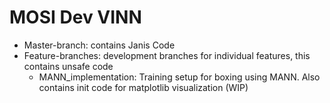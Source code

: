 # MOSI Dev VINN
* Master-branch: contains Janis Code
* Feature-branches: development branches for individual features, this contains unsafe code
    * MANN_implementation: Training setup for boxing using MANN. Also contains init code for matplotlib visualization (WIP)

 
